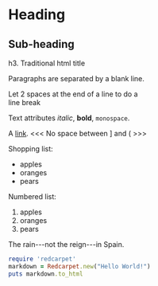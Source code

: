 Heading
=======
 
Sub-heading
-----------
 
h3. Traditional html title
 
Paragraphs are separated
by a blank line.
 
Let 2 spaces at the end of a line to do a  
line break
 
Text attributes *italic*,
**bold**, `monospace`.
 
A [link](http://example.com).
<<<   No space between ] and (  >>>
 
Shopping list:
 
  * apples
  * oranges
  * pears
 
Numbered list:
 
  1. apples
  2. oranges
  3. pears
 
The rain---not the reign---in
Spain.

```ruby
require 'redcarpet'
markdown = Redcarpet.new("Hello World!")
puts markdown.to_html
```
